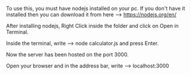 To use this, you must have nodejs installed on your pc. If you don't have it installed then you can download it from here --> https://nodejs.org/en/

After installing nodejs, Right Click inside the folder and click on Open in Terminal.

Inside the terminal, write --> node calculator.js and press Enter.

Now the server has been hosted on the port 3000.

Open your browser and in the address bar, write --> localhost:3000
